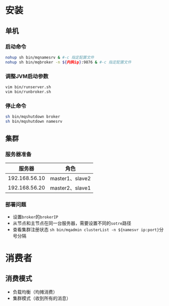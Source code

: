 # 安装

## 单机

### 启动命令

```sh
nohup sh bin/mqnamesrv & #-c 指定配置文件
nohup sh bin/mqbroker -n ${内网ip}:9876 & #-c 指定配置文件
```

### 调整JVM启动参数

```sh
vim bin/runserver.sh
vim bin/runbroker.sh
```

### 停止命令

```sh
sh bin/mqshutdown broker
sh bin/mqshutdown namesrv
```

## 集群

### 服务器准备

| 服务器        | 角色            |
| ------------- | --------------- |
| 192.168.56.10 | master1、slave2 |
| 192.168.56.20 | master2、slave1 |

### 部署问题

- 设置`broker`的`brokerIP`
- 从节点和主节点在同一台服务器，需要设置不同的`sotre`路径
- 查看集群注册状态 `sh bin/mqadmin clusterList -n ${namesvr ip:port}`分号分隔

# 消费者

## 消费模式

- 负载均衡（均摊消费）
- 集群模式（收到所有的消息）

